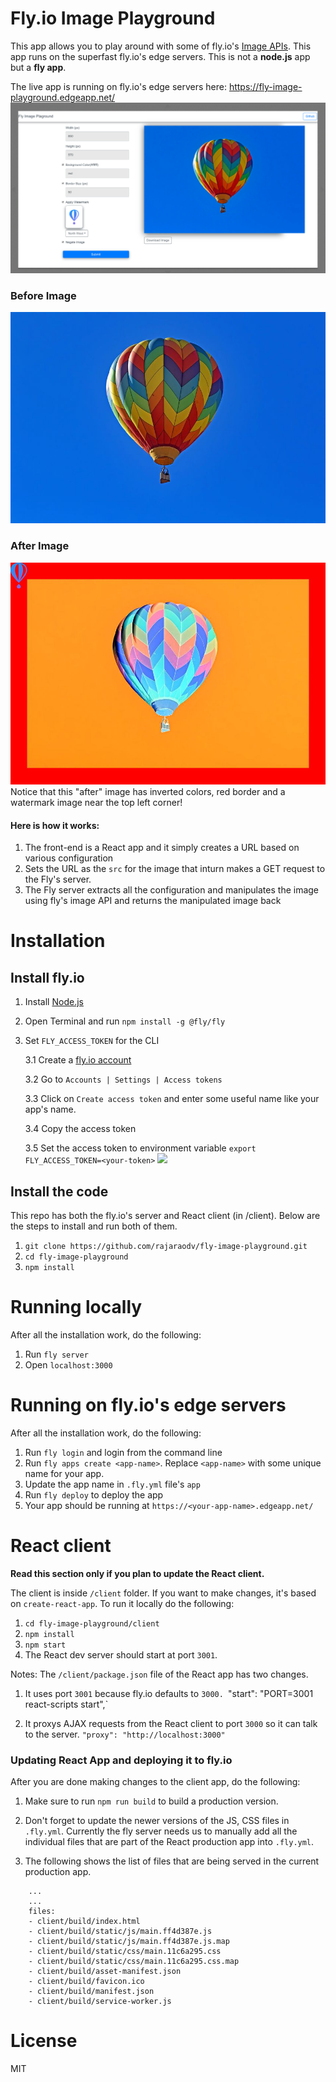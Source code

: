 # Fly.io Image Playground
This app allows you to play around with some of fly.io's <a href="https://fly.io/docs/apps/api/classes/fly_image.image.html" target="_blank">Image APIs</a>. This app runs on the superfast fly.io's edge servers. This is not a **node.js** app but a **fly app**. 

The live app is running on fly.io's edge servers here:
https://fly-image-playground.edgeapp.net/
<img src="appPic.png"  />
   
### Before Image
<img src="before.jpg" /> 

### After Image
<img src="after.jpeg" />
Notice that this "after" image has inverted colors, red border and a watermark image near the top left corner!


#### Here is how it works:

1. The front-end is a React app and it simply creates a URL based on various configuration
2. Sets the URL as the `src` for the image that inturn makes a GET request to the Fly's server.
3. The Fly server extracts all the configuration and manipulates the image using fly's image API and returns the manipulated image back

# Installation

## Install fly.io
1. Install <a href="http://nodejs.org/" target="_blank">Node.js</a> 
2. Open Terminal and run `npm install -g @fly/fly`
3. Set `FLY_ACCESS_TOKEN` for the CLI

    3.1 Create a <a href="https://fly.io/app/sign-up" target="_blank"> fly.io account</a>

    3.2 Go to `Accounts | Settings | Access tokens`

    3.3 Click on `Create access token` and enter some useful name like your app's name.

    3.4 Copy the access token
    
    3.5 Set the access token to environment variable `export FLY_ACCESS_TOKEN=<your-token>`
    <img src="fly-access-token.png" />


## Install the code
This repo has both the fly.io's server and React client (in /client). Below are the steps to install and run both of them.


1. `git clone https://github.com/rajaraodv/fly-image-playground.git`
2. `cd fly-image-playground`
3. `npm install`



# Running locally
After all the installation work, do the following:

1. Run `fly server`
2. Open `localhost:3000`

# Running on fly.io's edge servers
After all the installation work, do the following:

1. Run `fly login` and login from the command line
2. Run `fly apps create <app-name>`. Replace `<app-name>` with some unique name for your app.
3. Update the app name in `.fly.yml` file's `app`
4. Run `fly deploy` to deploy the app
5. Your app should be running at `https://<your-app-name>.edgeapp.net/`


# React client 
**Read this section only if you plan to update the React client.**

The client is inside `/client` folder. If you want to make changes, it's based on `create-react-app`.
To run it locally do the following:

1. `cd fly-image-playground/client`
2. `npm install`
3. `npm start` 
4. The React dev server should start at port `3001`.

Notes:
The `/client/package.json` file of the React app has two changes.

1. It uses port `3001` because fly.io defaults to `3000. `"start": "PORT=3001 react-scripts start",` 

2. It proxys AJAX requests from the React client to port `3000` so it can talk to the server. `"proxy": "http://localhost:3000"`

### Updating React App and deploying it to fly.io
After you are done making changes to the client app, do the following:

1.  Make sure to run `npm run build` to build a production version.

2. Don't forget to update the newer versions of the JS, CSS files in `.fly.yml`. Currently the fly server needs us to manually add all the individual files that are part of the React production app into `.fly.yml`.
3. The following shows the list of files that are being served in the current production app.

```
    ...
    ...
    files:
    - client/build/index.html
    - client/build/static/js/main.ff4d387e.js
    - client/build/static/js/main.ff4d387e.js.map
    - client/build/static/css/main.11c6a295.css
    - client/build/static/css/main.11c6a295.css.map
    - client/build/asset-manifest.json
    - client/build/favicon.ico
    - client/build/manifest.json
    - client/build/service-worker.js
```


# License
MIT
